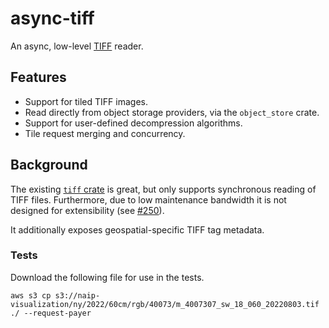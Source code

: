 # async-tiff

An async, low-level [TIFF](https://en.wikipedia.org/wiki/TIFF) reader.

## Features

- Support for tiled TIFF images.
- Read directly from object storage providers, via the `object_store` crate.
- Support for user-defined decompression algorithms.
- Tile request merging and concurrency.

<!-- [Full documentation](https://docs.rs/async-tiff/). (version 0.1.0 will be published when object_store 0.12 is released.) -->

## Background

The existing [`tiff` crate](https://crates.io/crates/tiff) is great, but only supports synchronous reading of TIFF files. Furthermore, due to low maintenance bandwidth it is not designed for extensibility (see [#250](https://github.com/image-rs/image-tiff/issues/250)).

It additionally exposes geospatial-specific TIFF tag metadata.

### Tests

Download the following file for use in the tests.

```shell
aws s3 cp s3://naip-visualization/ny/2022/60cm/rgb/40073/m_4007307_sw_18_060_20220803.tif ./ --request-payer
```
